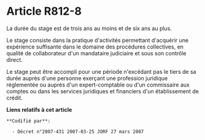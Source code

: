 # Article R812-8

La durée du stage est de trois ans au moins et de six ans au plus.

Le stage consiste dans la pratique d'activités permettant d'acquérir une expérience suffisante dans le domaine des procédures
collectives, en qualité de collaborateur d'un mandataire judiciaire et sous son contrôle direct.

Le stage peut être accompli pour une période n'excédant pas le tiers de sa durée auprès d'une personne exerçant une
profession juridique réglementée ou auprès d'un expert-comptable ou d'un commissaire aux comptes ou dans les services
juridiques et financiers d'un établissement de crédit.

**Liens relatifs à cet article**

	**Codifié par**:

	  - Décret n°2007-431 2007-03-25 JORF 27 mars 2007
